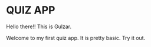 # QUIZ APP

Hello there!! This is Gulzar.


Welcome to my first quiz app. It is pretty basic. Try it out.
